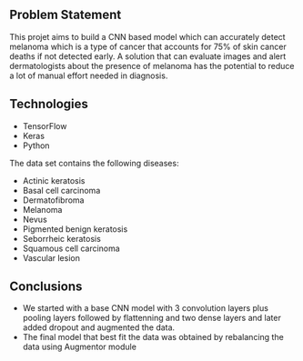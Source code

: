 ## Problem Statement

This projet aims to build a CNN based model which can accurately detect melanoma which is a type of cancer that accounts for 75% of skin cancer deaths if not detected early. A solution that can evaluate images and alert dermatologists about the presence of melanoma has the potential to reduce a lot of manual effort needed in diagnosis.

## Technologies
- TensorFlow
- Keras
- Python

The data set contains the following diseases:

- Actinic keratosis
- Basal cell carcinoma
- Dermatofibroma
- Melanoma
- Nevus
- Pigmented benign keratosis
- Seborrheic keratosis
- Squamous cell carcinoma
- Vascular lesion

## Conclusions
- We started with a base CNN model with 3 convolution layers plus pooling layers followed by flattenning and two dense layers and later added dropout and augmented the data.
- The final model that best fit the data was obtained by rebalancing the data using Augmentor module
